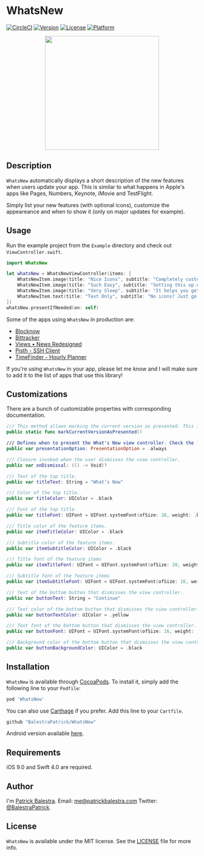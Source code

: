 # WhatsNew

[![CircleCI](https://circleci.com/gh/BalestraPatrick/WhatsNew.svg?style=svg)](https://circleci.com/gh/BalestraPatrick/WhatsNew)
[![Version](https://img.shields.io/cocoapods/v/WhatsNew.svg?style=flat)](http://cocoapods.org/pods/WhatsNew)
[![License](https://img.shields.io/cocoapods/l/WhatsNew.svg?style=flat)](http://cocoapods.org/pods/WhatsNew)
[![Platform](https://img.shields.io/cocoapods/p/WhatsNew.svg?style=flat)](http://cocoapods.org/pods/WhatsNew)

<p align="center"><img src ="example.png" width="300px"/></p>

## Description
`WhatsNew` automatically displays a short description of the new features when users update your app. This is similar to what happens in Apple's apps like Pages, Numbers, Keynote, iMovie and TestFlight. 

Simply list your new features (with optional icons), customize the appeareance and when to show it (only on major updates for example).

## Usage
Run the example project from the `Example` directory and check out `ViewController.swift`.

```swift
import WhatsNew

let whatsNew = WhatsNewViewController(items: [
	WhatsNewItem.image(title: "Nice Icons", subtitle: "Completely customize colors, texts and icons.", image: #imageLiteral(resourceName: "love")),
	WhatsNewItem.image(title: "Such Easy", subtitle: "Setting this up only takes 2 lines of code, impressive you say?", image: #imageLiteral(resourceName: "threed")),
	WhatsNewItem.image(title: "Very Sleep", subtitle: "It helps you get more sleep by writing less code.", image: #imageLiteral(resourceName: "night")),
	WhatsNewItem.text(title: "Text Only", subtitle: "No icons? Just go with plain text."),
])
whatsNew.presentIfNeeded(on: self)
```

Some of the apps using `WhatsNew` in production are:
- [Blocknow](https://itunes.apple.com/app/blocknow/id1350568499)
- [Bittracker](http://appstore.com/BittrackerCryptoCoinTracker)
- [Views • News Redesigned](https://itunes.apple.com/us/app/views-news-redesigned/id1322754821?mt=8)
- [Pisth - SSH Client](https://itunes.apple.com/us/app/pisth/id1331070425?ls=1&mt=8)
- [TimeFinder - Hourly Planner](https://itunes.apple.com/us/app/timefinder-hourly-planner/id1347447233?mt=8)

If you're using `WhatsNew` in your app, please let me know and I will make sure to add it to the list of apps that use this library! 

## Customizations
There are a bunch of customizable properties with corresponding documentation.

```swift
/// This method allows marking the current version as presented. This is useful in case you want to avoid showing WhatsNew to first-time users for example.
public static func markCurrentVersionAsPresented()

/// Defines when to present the What's New view controller. Check the `PresentationOption` enum for more details.
public var presentationOption: PresentationOption = .always

/// Closure invoked when the user dismisses the view controller.
public var onDismissal: (() -> Void)?

/// Text of the top title.
public var titleText: String = "What’s New"

/// Color of the top title.
public var titleColor: UIColor = .black

/// Font of the top title.
public var titleFont: UIFont = UIFont.systemFont(ofSize: 26, weight: .bold)

/// Title color of the feature items.
public var itemTitleColor: UIColor = .black

/// Subtitle color of the feature items.
public var itemSubtitleColor: UIColor = .black

/// Title font of the feature items
public var itemTitleFont: UIFont = UIFont.systemFont(ofSize: 20, weight: .bold)

/// Subtitle font of the feature items
public var itemSubtitleFont: UIFont = UIFont.systemFont(ofSize: 16, weight: .regular)

/// Text of the bottom button that dismisses the view controller.
public var buttonText: String = "Continue"

/// Text color of the bottom button that dismisses the view controller.
public var buttonTextColor: UIColor = .yellow

/// Text font of the bottom button that dismisses the view controller.
public var buttonFont: UIFont = UIFont.systemFont(ofSize: 16, weight: .regular)

/// Background color of the bottom button that dismisses the view controller.
public var buttonBackgroundColor: UIColor = .black
```

## Installation

`WhatsNew` is available through [CocoaPods](http://cocoapods.org). To install
it, simply add the following line to your `Podfile`:

```ruby
pod 'WhatsNew'
```

You can also use [Carthage](https://github.com/Carthage/Carthage) if you prefer. Add this line to your `Cartfile`.

```ruby
github "BalestraPatrick/WhatsNew"
```

Android version available [here](https://github.com/TonnyL/WhatsNew).
## Requirements
iOS 9.0 and Swift 4.0 are required.

## Author

I'm [Patrick Balestra](http://www.patrickbalestra.com).
Email: [me@patrickbalestra.com](mailto:me@patrickbalestra.com)
Twitter: [@BalestraPatrick](http://twitter.com/BalestraPatrick).

## License

`WhatsNew` is available under the MIT license. See the [LICENSE](LICENSE) file for more info.
